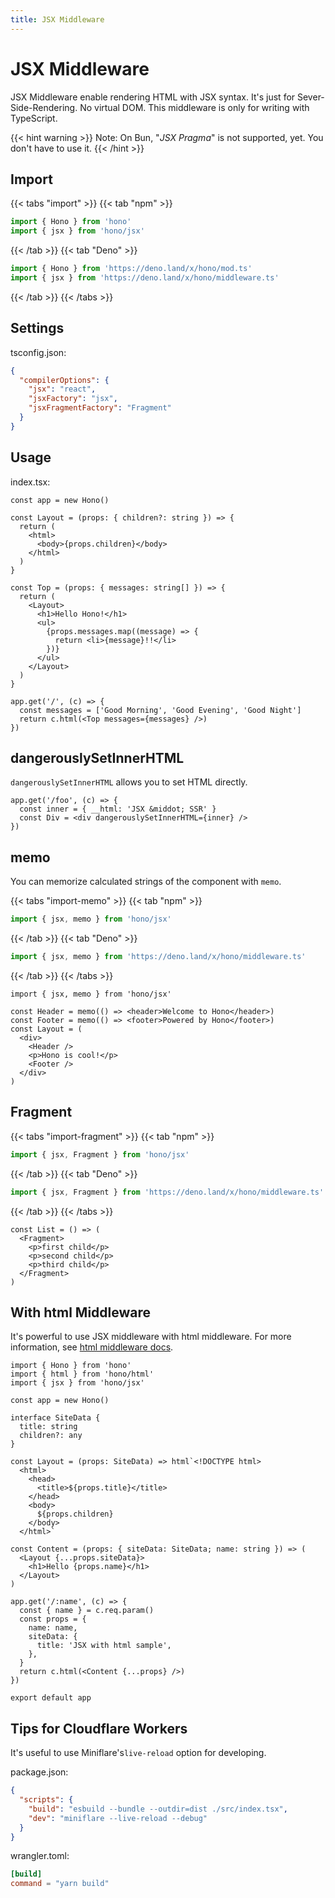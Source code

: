 ```yaml
---
title: JSX Middleware
---
```


# JSX Middleware

JSX Middleware enable rendering HTML with JSX syntax.
It's just for Sever-Side-Rendering. No virtual DOM.
This middleware is only for writing with TypeScript.

{{< hint warning >}}
Note: On Bun, "*JSX Pragma*" is not supported, yet. You don't have to use it.
{{< /hint >}}

## Import

{{< tabs "import" >}}
{{< tab "npm" >}}
```ts
import { Hono } from 'hono'
import { jsx } from 'hono/jsx'
```
{{< /tab >}}
{{< tab "Deno" >}}
```ts
import { Hono } from 'https://deno.land/x/hono/mod.ts'
import { jsx } from 'https://deno.land/x/hono/middleware.ts'
```
{{< /tab >}}
{{< /tabs >}}

## Settings

tsconfig.json:

```json
{
  "compilerOptions": {
    "jsx": "react",
    "jsxFactory": "jsx",
    "jsxFragmentFactory": "Fragment"
  }
}
```

## Usage

index.tsx:

```tsx
const app = new Hono()

const Layout = (props: { children?: string }) => {
  return (
    <html>
      <body>{props.children}</body>
    </html>
  )
}

const Top = (props: { messages: string[] }) => {
  return (
    <Layout>
      <h1>Hello Hono!</h1>
      <ul>
        {props.messages.map((message) => {
          return <li>{message}!!</li>
        })}
      </ul>
    </Layout>
  )
}

app.get('/', (c) => {
  const messages = ['Good Morning', 'Good Evening', 'Good Night']
  return c.html(<Top messages={messages} />)
})
```

## dangerouslySetInnerHTML

`dangerouslySetInnerHTML` allows you to set HTML directly.

```tsx
app.get('/foo', (c) => {
  const inner = { __html: 'JSX &middot; SSR' }
  const Div = <div dangerouslySetInnerHTML={inner} />
})
```

## memo

You can memorize calculated strings of the component with `memo`.

{{< tabs "import-memo" >}}
{{< tab "npm" >}}
```ts
import { jsx, memo } from 'hono/jsx'
```
{{< /tab >}}
{{< tab "Deno" >}}
```ts
import { jsx, memo } from 'https://deno.land/x/hono/middleware.ts'
```
{{< /tab >}}
{{< /tabs >}}

```tsx
import { jsx, memo } from 'hono/jsx'

const Header = memo(() => <header>Welcome to Hono</header>)
const Footer = memo(() => <footer>Powered by Hono</footer>)
const Layout = (
  <div>
    <Header />
    <p>Hono is cool!</p>
    <Footer />
  </div>
)
```

## Fragment

{{< tabs "import-fragment" >}}
{{< tab "npm" >}}
```ts
import { jsx, Fragment } from 'hono/jsx'
```
{{< /tab >}}
{{< tab "Deno" >}}
```ts
import { jsx, Fragment } from 'https://deno.land/x/hono/middleware.ts'
```
{{< /tab >}}
{{< /tabs >}}

```tsx
const List = () => (
  <Fragment>
    <p>first child</p>
    <p>second child</p>
    <p>third child</p>
  </Fragment>
)
```

## With html Middleware

It's powerful to use JSX middleware with html middleware.
For more information, see [html middleware docs](https://github.com/honojs/hono/tree/master/src/middleware/html).

```tsx
import { Hono } from 'hono'
import { html } from 'hono/html'
import { jsx } from 'hono/jsx'

const app = new Hono()

interface SiteData {
  title: string
  children?: any
}

const Layout = (props: SiteData) => html`<!DOCTYPE html>
  <html>
    <head>
      <title>${props.title}</title>
    </head>
    <body>
      ${props.children}
    </body>
  </html>`

const Content = (props: { siteData: SiteData; name: string }) => (
  <Layout {...props.siteData}>
    <h1>Hello {props.name}</h1>
  </Layout>
)

app.get('/:name', (c) => {
  const { name } = c.req.param()
  const props = {
    name: name,
    siteData: {
      title: 'JSX with html sample',
    },
  }
  return c.html(<Content {...props} />)
})

export default app
```

## Tips for Cloudflare Workers

It's useful to use Miniflare's`live-reload` option for developing.

package.json:

```json
{
  "scripts": {
    "build": "esbuild --bundle --outdir=dist ./src/index.tsx",
    "dev": "miniflare --live-reload --debug"
  }
}
```

wrangler.toml:

```toml
[build]
command = "yarn build"
```
